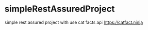 # simpleRestAssuredProject
simple rest assured project with use cat facts api https://catfact.ninja
